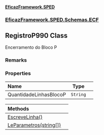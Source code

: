 #### [EficazFramework.SPED](EficazFrameworkSPED.md 'EficazFramework SPED')
### [EficazFramework.SPED.Schemas.ECF](EficazFramework.SPED.Schemas.ECF.md 'EficazFramework.SPED.Schemas.ECF')

## RegistroP990 Class

Encerramento do Bloco P

### Remarks
### Properties

| Name | Type | |
| :--- | :---: | :--- |
| QuantidadeLinhasBlocoP | `String` |  |

| Methods | |
| :--- | :--- |
| [EscreveLinha()](EficazFramework.SPED.Schemas.ECF/RegistroP990/EscreveLinha().md 'EficazFramework.SPED.Schemas.ECF.RegistroP990.EscreveLinha()') | |
| [LeParametros(string[])](EficazFramework.SPED.Schemas.ECF/RegistroP990/LeParametros(string[]).md 'EficazFramework.SPED.Schemas.ECF.RegistroP990.LeParametros(string[])') | |
